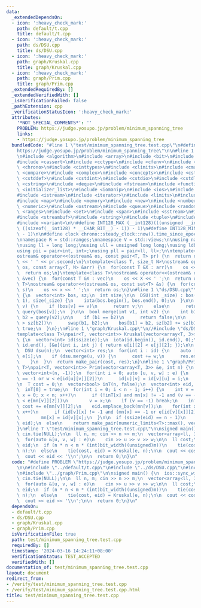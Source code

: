```yaml
---
data:
  _extendedDependsOn:
  - icon: ':heavy_check_mark:'
    path: default/t.cpp
    title: default/t.cpp
  - icon: ':heavy_check_mark:'
    path: ds/DSU.cpp
    title: ds/DSU.cpp
  - icon: ':heavy_check_mark:'
    path: graph/Kruskal.cpp
    title: graph/Kruskal.cpp
  - icon: ':heavy_check_mark:'
    path: graph/Prim.cpp
    title: graph/Prim.cpp
  _extendedRequiredBy: []
  _extendedVerifiedWith: []
  _isVerificationFailed: false
  _pathExtension: cpp
  _verificationStatusIcon: ':heavy_check_mark:'
  attributes:
    '*NOT_SPECIAL_COMMENTS*': ''
    PROBLEM: https://judge.yosupo.jp/problem/minimum_spanning_tree
    links:
    - https://judge.yosupo.jp/problem/minimum_spanning_tree
  bundledCode: "#line 1 \"test/minimum_spanning_tree.test.cpp\"\n#define PROBLEM \"\
    https://judge.yosupo.jp/problem/minimum_spanning_tree\"\n\n#line 1 \"default/t.cpp\"\
    \n#include <algorithm>\n#include <array>\n#include <bit>\n#include <bitset>\n\
    #include <cassert>\n#include <cctype>\n#include <cfenv>\n#include <cfloat>\n#include\
    \ <chrono>\n#include <cinttypes>\n#include <climits>\n#include <cmath>\n#include\
    \ <compare>\n#include <complex>\n#include <concepts>\n#include <cstdarg>\n#include\
    \ <cstddef>\n#include <cstdint>\n#include <cstdio>\n#include <cstdlib>\n#include\
    \ <cstring>\n#include <deque>\n#include <fstream>\n#include <functional>\n#include\
    \ <initializer_list>\n#include <iomanip>\n#include <ios>\n#include <iostream>\n\
    #include <istream>\n#include <iterator>\n#include <limits>\n#include <list>\n\
    #include <map>\n#include <memory>\n#include <new>\n#include <numbers>\n#include\
    \ <numeric>\n#include <ostream>\n#include <queue>\n#include <random>\n#include\
    \ <ranges>\n#include <set>\n#include <span>\n#include <sstream>\n#include <stack>\n\
    #include <streambuf>\n#include <string>\n#include <tuple>\n#include <type_traits>\n\
    #include <variant>\n\n#define INT128_MAX (__int128)(((unsigned __int128) 1 <<\
    \ ((sizeof(__int128) * __CHAR_BIT__) - 1)) - 1)\n#define INT128_MIN (-INT128_MAX\
    \ - 1)\n\n#define clock chrono::steady_clock::now().time_since_epoch().count()\n\
    \nnamespace R = std::ranges;\nnamespace V = std::views;\n\nusing namespace std;\n\
    \nusing ll = long long;\nusing ull = unsigned long long;\nusing ldb = long double;\n\
    using pii = pair<int, int>;\nusing pll = pair<ll, ll>;\n\ntemplate<class T>\n\
    ostream& operator<<(ostream& os, const pair<T, T> pr) {\n  return os << pr.first\
    \ << ' ' << pr.second;\n}\ntemplate<class T, size_t N>\nostream& operator<<(ostream&\
    \ os, const array<T, N> &arr) {\n  for(const T &X : arr)\n    os << X << ' ';\n\
    \  return os;\n}\ntemplate<class T>\nostream& operator<<(ostream& os, const vector<T>\
    \ &vec) {\n  for(const T &X : vec)\n    os << X << ' ';\n  return os;\n}\ntemplate<class\
    \ T>\nostream& operator<<(ostream& os, const set<T> &s) {\n  for(const T &x :\
    \ s)\n    os << x << ' ';\n  return os;\n}\n#line 1 \"ds/DSU.cpp\"\nstruct DSU\
    \ {\n  vector<int> bos, sz;\n  int size;\n\n  DSU(int _size) : bos(_size), sz(_size,\
    \ 1), size(_size) {\n    iota(bos.begin(), bos.end(), 0);\n  }\n\n  int query(int\
    \ v) {\n    if (bos[v] == v)\n      return v;\n    else\n      return bos[v] =\
    \ query(bos[v]);\n  }\n\n  bool merge(int v1, int v2) {\n    int b1 = query(v1),\
    \ b2 = query(v2);\n\n    if (b1 == b2)\n      return false;\n\n    if (sz[b1]\
    \ > sz[b2])\n      swap(b1, b2);\n    bos[b1] = b2, sz[b2] += sz[b1];\n\n    return\
    \ true;\n  }\n};\n#line 1 \"graph/Kruskal.cpp\"\n//#include \"ds/DSU.cpp\"\n\n\
    template<class T>\npair<T, vector<int>> Kruskal(vector<array<T, 3>> &e, int n)\
    \ {\n  vector<int> id(ssize(e));\n  iota(id.begin(), id.end(), 0);\n  sort(id.begin(),\
    \ id.end(), [&e](int i, int j) { return e[i][2] < e[j][2]; });\n\n  T cost = 0;\n\
    \  DSU dsu(n);\n  vector<int> res;\n  for(int i : id) {\n    auto [u, v, w] =\
    \ e[i];\n    if (dsu.merge(u, v)) {\n      cost += w;\n      res.emplace_back(i);\n\
    \    }\n  }\n  return make_pair(cost, res);\n}\n#line 1 \"graph/Prim.cpp\"\ntemplate<class\
    \ T>\npair<T, vector<int>> Prim(vector<array<T, 3>> &e, int n) {\n  vector id(n,\
    \ vector<int>(n, -1));\n  for(int i = 0; auto [u, v, w] : e) {\n    if (id[u][v]\
    \ == -1 or w < e[id[u][v]][2])\n      id[u][v] = id[v][u] = i;\n    i++;\n  }\n\
    \n  T cost = 0;\n  vector<bool> inT(n, false);\n  vector<int> eid, mn = id[0];\n\
    \  inT[0] = true;\n  for(int i = 0; i < n - 1; i++) {\n    int v = -1;\n    for(int\
    \ x = 0; x < n; x++)\n      if (!inT[x] and mn[x] != -1 and (v == -1 or e[mn[x]][2]\
    \ < e[mn[v]][2]))\n        v = x;\n    if (v == -1) break;\n    inT[v] = true,\
    \ cost += e[mn[v]][2];\n    eid.emplace_back(mn[v]);\n    for(int x = 0; x < n;\
    \ x++)\n      if (id[v][x] != -1 and (mn[x] == -1 or e[id[v][x]][2] < e[mn[x]][2]))\n\
    \        mn[x] = id[v][x];\n  }\n\n  if (ssize(eid) == n - 1)\n    return make_pair(cost,\
    \ eid);\n  else\n    return make_pair(numeric_limits<T>::max(), vector<int>());\n\
    }\n#line 7 \"test/minimum_spanning_tree.test.cpp\"\n\nsigned main() {\n  ios::sync_with_stdio(false),\
    \ cin.tie(NULL);\n\n  ll n, m; cin >> n >> m;\n  vector<array<ll, 3>> e(m);\n\
    \  for(auto &[u, v, w] : e)\n    cin >> u >> v >> w;\n\n  ll cost;\n  vector<int>\
    \ eid;\n  if (n * n < m * (int)bit_width((unsigned)m))\n    tie(cost, eid) = Prim(e,\
    \ n);\n  else\n    tie(cost, eid) = Kruskal(e, n);\n\n  cout << cost << '\\n';\n\
    \  cout << eid << '\\n';\n\n  return 0;\n}\n"
  code: "#define PROBLEM \"https://judge.yosupo.jp/problem/minimum_spanning_tree\"\
    \n\n#include \"../default/t.cpp\"\n#include \"../ds/DSU.cpp\"\n#include \"../graph/Kruskal.cpp\"\
    \n#include \"../graph/Prim.cpp\"\n\nsigned main() {\n  ios::sync_with_stdio(false),\
    \ cin.tie(NULL);\n\n  ll n, m; cin >> n >> m;\n  vector<array<ll, 3>> e(m);\n\
    \  for(auto &[u, v, w] : e)\n    cin >> u >> v >> w;\n\n  ll cost;\n  vector<int>\
    \ eid;\n  if (n * n < m * (int)bit_width((unsigned)m))\n    tie(cost, eid) = Prim(e,\
    \ n);\n  else\n    tie(cost, eid) = Kruskal(e, n);\n\n  cout << cost << '\\n';\n\
    \  cout << eid << '\\n';\n\n  return 0;\n}\n"
  dependsOn:
  - default/t.cpp
  - ds/DSU.cpp
  - graph/Kruskal.cpp
  - graph/Prim.cpp
  isVerificationFile: true
  path: test/minimum_spanning_tree.test.cpp
  requiredBy: []
  timestamp: '2024-03-16 14:24:11+08:00'
  verificationStatus: TEST_ACCEPTED
  verifiedWith: []
documentation_of: test/minimum_spanning_tree.test.cpp
layout: document
redirect_from:
- /verify/test/minimum_spanning_tree.test.cpp
- /verify/test/minimum_spanning_tree.test.cpp.html
title: test/minimum_spanning_tree.test.cpp
---
```

